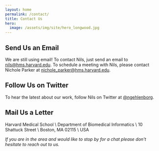 ```yaml
---
layout: home
permalink: /contact/
title: Contact Us
hero:
  image: /assets/img/site/hero_longwood.jpg
---
```


## Send Us an Email

We are still using email! To contact Nils, just send an email to [nils@hms.harvard.edu](mailto:nils@hms.harvard.edu). To schedule a meeting with Nils, please contact Nichole Parker at [nichole_parker@hms.harvard.edu](mailto:nichole_parker@hms.harvard.edu).

## Follow Us on Twitter

To hear the latest about our work, follow Nils on Twitter at [@ngehlenborg](https://twitter.com/ngehlenborg).

## Mail Us a Letter

Harvard Medical School \\
Department of Biomedical Informatics \\
10 Shattuck Street \\
Boston, MA 02115 \\
USA

_If you are in the area and would like to stop by for a chat please don't hesitate to reach out to us._
